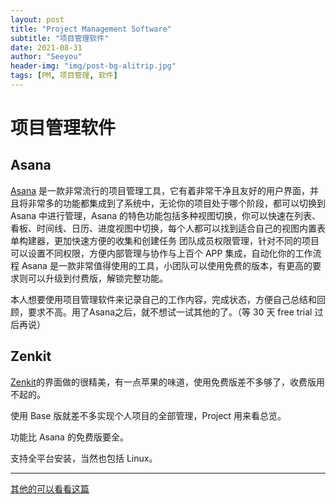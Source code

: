 ```yaml
---
layout: post
title: "Project Management Software"
subtitle: "项目管理软件"
date: 2021-08-31
author: "Seeyou"
header-img: "img/post-bg-alitrip.jpg"
tags: [PM, 项目管理, 软件]
---
```


# 项目管理软件

## Asana

[Asana](https://app.asana.com/) 是一款非常流行的项目管理工具，它有着非常干净且友好的用户界面，并且将非常多的功能都集成到了系统中，无论你的项目处于哪个阶段，都可以切换到 Asana 中进行管理，Asana 的特色功能包括多种视图切换，你可以快速在列表、看板、时间线、日历、进度视图中切换，每个人都可以找到适合自己的视图内置表单构建器，更加快速方便的收集和创建任务
团队成员权限管理，针对不同的项目可以设置不同权限，方便内部管理与协作与上百个 APP 集成，自动化你的工作流程 Asana 是一款非常值得使用的工具，小团队可以使用免费的版本，有更高的要求则可以升级到付费版，解锁完整功能。

本人想要使用项目管理软件来记录自己的工作内容，完成状态，方便自己总结和回顾，要求不高。用了Asana之后，就不想试一试其他的了。（等 30 天 free trial 过后再说）

## Zenkit

[Zenkit](https://base.zenkit.com/)的界面做的很精美，有一点苹果的味道，使用免费版差不多够了，收费版用不起的。

使用 Base 版就差不多实现个人项目的全部管理，Project 用来看总览。

功能比 Asana 的免费版要全。

支持全平台安装，当然也包括 Linux。

---

[其他的可以看看这篇](https://www.v1tx.com/post/best-project-management-software/)
